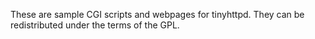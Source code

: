 These are sample CGI scripts and webpages for tinyhttpd.  They can
be redistributed under the terms of the GPL.